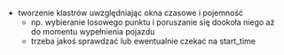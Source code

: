 - tworzenie klastrów uwzględniając okna czasowe i pojemność
  - np. wybieranie losowego punktu i poruszanie się dookoła niego aż do momentu wypełnienia pojazdu
  - trzeba jakoś sprawdzać lub ewentualnie czekać na start_time
